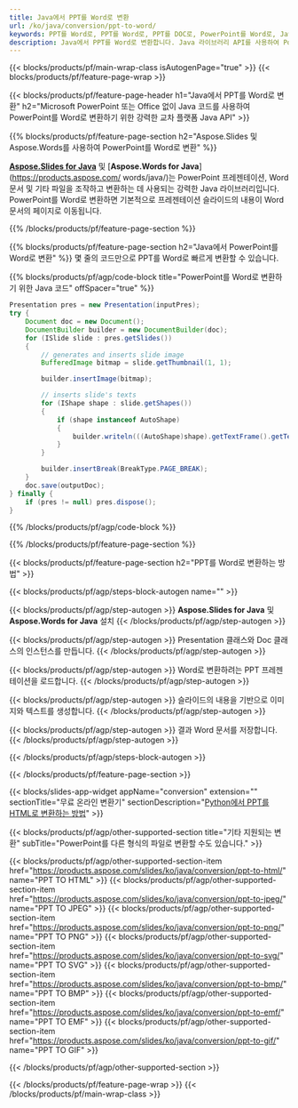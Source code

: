 ```yaml
---
title: Java에서 PPT를 Word로 변환
url: /ko/java/conversion/ppt-to-word/
keywords: PPT를 Word로, PPT를 Word로, PPT를 DOC로, PowerPoint를 Word로, Java API, Java 라이브러리로 변환
description: Java에서 PPT를 Word로 변환합니다. Java 라이브러리 API를 사용하여 PowerPoint를 Word로 변환
---
```


{{< blocks/products/pf/main-wrap-class isAutogenPage="true" >}}
{{< blocks/products/pf/feature-page-wrap >}}

{{< blocks/products/pf/feature-page-header h1="Java에서 PPT를 Word로 변환" h2="Microsoft PowerPoint 또는 Office 없이 Java 코드를 사용하여 PowerPoint를 Word로 변환하기 위한 강력한 교차 플랫폼 Java API" >}}

{{% blocks/products/pf/feature-page-section h2="Aspose.Slides 및 Aspose.Words를 사용하여 PowerPoint를 Word로 변환" %}}

[**Aspose.Slides for Java**](https://products.aspose.com/slides/ko/java/) 및 [**Aspose.Words for Java**](https://products.aspose.com/ words/java/)는 PowerPoint 프레젠테이션, Word 문서 및 기타 파일을 조작하고 변환하는 데 사용되는 강력한 Java 라이브러리입니다. PowerPoint를 Word로 변환하면 기본적으로 프레젠테이션 슬라이드의 내용이 Word 문서의 페이지로 이동됩니다.

{{% /blocks/products/pf/feature-page-section %}}




{{% blocks/products/pf/feature-page-section  h2="Java에서 PowerPoint를 Word로 변환" %}}
몇 줄의 코드만으로 PPT를 Word로 빠르게 변환할 수 있습니다.

{{% blocks/products/pf/agp/code-block title="PowerPoint를 Word로 변환하기 위한 Java 코드" offSpacer="true" %}}
```java
Presentation pres = new Presentation(inputPres);
try {
    Document doc = new Document();
    DocumentBuilder builder = new DocumentBuilder(doc);
    for (ISlide slide : pres.getSlides())
    {
        // generates and inserts slide image
        BufferedImage bitmap = slide.getThumbnail(1, 1);

        builder.insertImage(bitmap);

        // inserts slide's texts
        for (IShape shape : slide.getShapes())
        {
            if (shape instanceof AutoShape)
            {
                builder.writeln(((AutoShape)shape).getTextFrame().getText());
            }
        }

        builder.insertBreak(BreakType.PAGE_BREAK);
    }
    doc.save(outputDoc);
} finally {
    if (pres != null) pres.dispose();
}
```
{{% /blocks/products/pf/agp/code-block %}}

{{% /blocks/products/pf/feature-page-section %}}




{{< blocks/products/pf/feature-page-section  h2="PPT를 Word로 변환하는 방법" >}}


{{< blocks/products/pf/agp/steps-block-autogen name="" >}}


{{< blocks/products/pf/agp/step-autogen >}}
**Aspose.Slides for Java** 및 **Aspose.Words for Java** 설치 
{{< /blocks/products/pf/agp/step-autogen >}}

{{< blocks/products/pf/agp/step-autogen >}}
Presentation 클래스와 Doc 클래스의 인스턴스를 만듭니다.
{{< /blocks/products/pf/agp/step-autogen >}}

{{< blocks/products/pf/agp/step-autogen >}}
Word로 변환하려는 PPT 프레젠테이션을 로드합니다.
{{< /blocks/products/pf/agp/step-autogen >}}

{{< blocks/products/pf/agp/step-autogen >}}
슬라이드의 내용을 기반으로 이미지와 텍스트를 생성합니다.
{{< /blocks/products/pf/agp/step-autogen >}}

{{< blocks/products/pf/agp/step-autogen >}}
결과 Word 문서를 저장합니다.
{{< /blocks/products/pf/agp/step-autogen >}}


{{< /blocks/products/pf/agp/steps-block-autogen >}}


{{< /blocks/products/pf/feature-page-section >}}




{{< blocks/slides-app-widget  appName="conversion" extension="" sectionTitle="무료 온라인 변환기" sectionDescription="[Python에서 PPT를 HTML로 변환하는 방법](https://products.aspose.com/slides/ko/en/python-net/conversion/ppt-to-html/)" >}}

{{< blocks/products/pf/agp/other-supported-section title="기타 지원되는 변환" subTitle="PowerPoint를 다른 형식의 파일로 변환할 수도 있습니다." >}}


{{< blocks/products/pf/agp/other-supported-section-item href="https://products.aspose.com/slides/ko/java/conversion/ppt-to-html/" name="PPT TO HTML" >}}
{{< blocks/products/pf/agp/other-supported-section-item href="https://products.aspose.com/slides/ko/java/conversion/ppt-to-jpeg/" name="PPT TO JPEG" >}}
{{< blocks/products/pf/agp/other-supported-section-item href="https://products.aspose.com/slides/ko/java/conversion/ppt-to-png/" name="PPT TO PNG" >}}
{{< blocks/products/pf/agp/other-supported-section-item href="https://products.aspose.com/slides/ko/java/conversion/ppt-to-svg/" name="PPT TO SVG" >}}
{{< blocks/products/pf/agp/other-supported-section-item href="https://products.aspose.com/slides/ko/java/conversion/ppt-to-bmp/" name="PPT TO BMP" >}}
{{< blocks/products/pf/agp/other-supported-section-item href="https://products.aspose.com/slides/ko/java/conversion/ppt-to-emf/" name="PPT TO EMF" >}}
{{< blocks/products/pf/agp/other-supported-section-item href="https://products.aspose.com/slides/ko/java/conversion/ppt-to-gif/" name="PPT TO GIF" >}}



{{< /blocks/products/pf/agp/other-supported-section >}}

{{< /blocks/products/pf/feature-page-wrap >}}
{{< /blocks/products/pf/main-wrap-class >}}